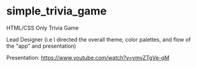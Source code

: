 # simple_trivia_game
HTML/CSS Only  Trivia Game

Lead Designer (i.e I directed the overall theme, color palettes, and flow of the "app" and presentation) 

Presentation: 
https://www.youtube.com/watch?v=ymvZTgVe-qM

